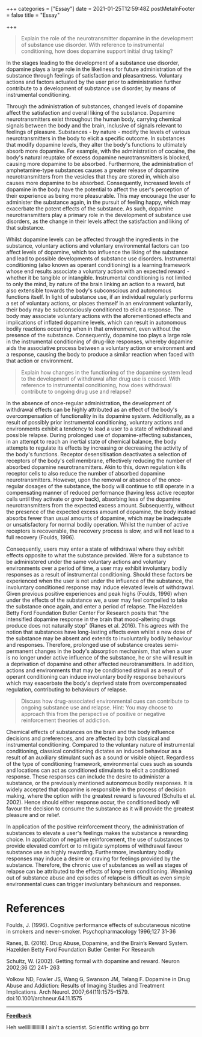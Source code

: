+++
categories = ["Essay"]
date = 2021-01-25T12:59:48Z
postMetaInFooter = false
title = "Essay"

+++
> Explain the role of the neurotransmitter dopamine in the development of substance use disorder. With reference to instrumental conditioning, how does dopamine support initial drug taking?

In the stages leading to the development of a substance use disorder, dopamine plays a large role in the likeliness for future administration of the substance through feelings of satisfaction and pleasantness. Voluntary actions and factors actuated by the user prior to administration further contribute to a development of substance use disorder, by means of instrumental conditioning.

Through the administration of substances, changed levels of dopamine affect the satisfaction and overall liking of the substance. Dopamine neurotransmitters exist throughout the human body, carrying chemical signals between the body and the brain, inclusive of signals relevant to feelings of pleasure. Substances - by nature - modify the levels of various neurotransmitters in the body to elicit a specific outcome. In substances that modify dopamine levels, they alter the body's functions to ultimately absorb more dopamine. For example, with the administration of cocaine, the body's natural reuptake of excess dopamine neurotransmitters is blocked, causing more dopamine to be absorbed. Furthermore, the administration of amphetamine-type substances causes a greater release of dopamine neurotransmitters from the vesicles that they are stored in, which also causes more dopamine to be absorbed.
Consequently, increased levels of dopamine in the body have the potential to affect the user's perception of their experience as being more pleasurable. This may encourage the user to administer the substance again, in the pursuit of feeling happy, which may exacerbate the potent effects of the substance. As such, dopamine neurotransmitters play a primary role in the development of substance use disorders, as the change in their levels affect the satisfaction and liking of that substance.

Whilst dopamine levels can be affected through the ingredients in the substance, voluntary actions and voluntary environmental factors can too affect levels of dopamine, which too influence the liking of the substance and lead to possible developments of substance use disorders. Instrumental conditioning (also known as operant conditioning) is a learning framework whose end results associate a voluntary action with an expected reward - whether it be tangible or intangible. Instrumental conditioning is not limited to only the mind, by nature of the brain linking an action to a reward, but also extensible towards the body's subconscious and autonomous functions itself. In light of substance use, if an individual regularly performs a set of voluntary actions, or places themself in an environment voluntarily, their body may be subconsciously conditioned to elicit a response. The body may associate voluntary actions with the aforementioned effects and implications of inflated dopamine levels, which can result in autonomous bodily reactions occurring when in that environment, even without the presence of the substance. Consequently, dopamine too plays a large role in the instrumental conditioning of drug-like responses, whereby dopamine aids the associative process between a voluntary action or environment and a response, causing the body to produce a similar reaction when faced with that action or environment.

> Explain how changes in the functioning of the dopamine system lead to the development of withdrawal after drug use is ceased. With reference to instrumental conditioning, how does withdrawal contribute to ongoing drug use and relapse?

In the absence of once-regular administration, the development of withdrawal effects can be highly attributed as an effect of the body's overcompensation of functionality in its dopamine system. Additionally, as a result of possibly prior instrumental conditioning, voluntary actions and environments exhibit a tendency to lead a user to a state of withdrawal and possible relapse.
During prolonged use of dopamine-affecting substances, in an attempt to reach an inertial state of chemical balance, the body attempts to regulate its effects by increasing or decreasing the activity of the body's functions. Receptor desensitisation deactivates a selection of receptors of the body's cell membrane, effectively reducing the number of absorbed dopamine neurotransmitters. Akin to this, down regulation kills receptor cells to also reduce the number of absorbed dopamine neurotransmitters. However, upon the removal or absence of the once-regular dosages of the substance, the body will continue to still operate in a compensating manner of reduced performance (having less active receptor cells until they activate or grow back), absorbing less of the dopamine neurotransmitters from the expected excess amount. Subsequently, without the presence of the expected excess amount of dopamine, the body instead absorbs fewer than usual amounts of dopamine, which may be inadequate or unsatisfactory for normal bodily operation. Whilst the number of active receptors is recoverable, the recovery process is slow, and will not lead to a full recovery (Foulds, 1996).

Consequently, users may enter a state of withdrawal where they exhibit effects opposite to what the substance provided. Were for a substance to be administered under the same voluntary actions and voluntary environments over a period of time, a user may exhibit involuntary bodily responses as a result of instrumental conditioning. Should these factors be experienced when the user is not under the influence of the substance, the involuntary conditioned response may induce elevated levels of withdrawal. Given previous positive experiences and peak highs (Foulds, 1996) when under the effects of the substance we, a user may feel compelled to take the substance once again, and enter a period of relapse. The Hazelden Betty Ford Foundation Butler Center For Research posits that "the intensified dopamine response in the brain that mood-altering drugs produce does not naturally stop" (Ranes et al. 2016). This agrees with the notion that substances have long-lasting effects even whilst a new dose of the substance may be absent and extends to involuntarily bodily behaviour and responses.
Therefore, prolonged use of substance creates semi-permanent changes in the body's absorption mechanism, that when a user is no longer under active influence of the substance, he or she will result in a deprivation of dopamine and other affected neurotransmitters. In addition, actions and environments that may be conditioned stimuli as a result of operant conditioning can induce involuntary bodily response behaviours which may exacerbate the body's deprived state from overcompensated regulation, contributing to behaviours of relapse.

> Discuss how drug-associated environmental cues can contribute to ongoing substance use and relapse. Hint: You may choose to approach this from the perspective of positive or negative reinforcement theories of addiction.

Chemical effects of substances on the brain and the body influence decisions and preferences, and are affected by both classical and instrumental conditioning. Compared to the voluntary nature of instrumental conditioning, classical conditioning dictates an induced behaviour as a result of an auxiliary stimulant such as a sound or visible object. Regardless of the type of conditioning framework, environmental cues such as sounds and locations can act as conditioned stimulants to elicit a conditioned response.
These responses can include the desire to administer a substance, or the previously mentioned autonomous bodily responses. It is widely accepted that dopamine is responsible in the process of decision making, where the option with the greatest reward is favoured (Schults et al. 2002). Hence should either response occur, the conditioned body will favour the decision to consume the substance as it will provide the greatest pleasure and or relief.

In application of the positive reinforcement theory, the administration of substances to elevate a user's feelings makes the substance a rewarding choice. In application of negative reinforcement, the use of substances to provide elevated comfort or to mitigate symptoms of withdrawal favour substance use as highly rewarding. Furthermore, involuntary bodily responses may induce a desire or craving for feelings provided by the substance. Therefore, the chronic use of substances as well as stages of relapse can be attributed to the effects of long-term conditioning. Weaning out of substance abuse and episodes of relapse is difficult as even simple environmental cues can trigger involuntary behaviours and responses.

# References

Foulds, J. (1996). Cognitive performance effects of subcutaneous nicotine in smokers and never-smoker. Psychopharmacology 1996;127 31-36

Ranes, B. (2016). Drug Abuse, Dopamine, and the Brain’s Reward System. Hazelden Betty Ford Foundation Butler Center For Research

Schultz, W. (2002). Getting formal with dopamine and reward.  Neuron 2002;36 (2) 241- 263

Volkow ND, Fowler JS, Wang G, Swanson JM, Telang F. Dopamine in Drug Abuse and Addiction: Results of Imaging Studies and Treatment Implications. Arch Neurol. 2007;64(11):1575–1579. doi:10.1001/archneur.64.11.1575

***

[**Feedback**](/uploads/essay-feedback.pdf)

Heh welllllllllllllll I ain't a scientist. Scientific writing go brrr 

<!-- I got 61/100 uwu, ah well -->